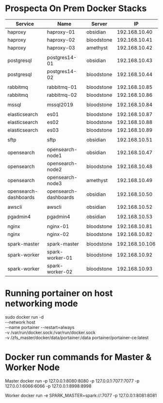 # Prospecta On Prem Docker Stacks

| Service               | Name                  | Server     | IP             |
| --------------------- | --------------------- | ---------- | -------------- |
| haproxy               | haproxy-01            | obsidian   | 192.168.10.40  |
| haproxy               | haproxy-02            | bloodstone | 192.168.10.41  |
| haproxy               | haproxy-03            | amethyst   | 192.168.10.42  |
|                       |                       |            |                |
| postgresql            | postgres14-01         | obsidian   | 192.168.10.43  |
| postgresql            | postgres14-02         | bloodstone | 192.168.10.44  |
|                       |                       |            |                |
| rabbitmq              | rabbitmq-01           | bloodstone | 192.168.10.85  |
| rabbitmq              | rabbitmq-02           | bloodstone | 192.168.10.86  |
|                       |                       |            |                |
| mssql                 | mssql2019             | bloodstone | 192.168.10.84  |
|                       |                       |            |                |
| elasticsearch         | es01                  | bloodstone | 192.168.10.87  |
| elasticsearch         | es02                  | bloodstone | 192.168.10.88  |
| elasticsearch         | es03                  | bloodstone | 192.168.10.89  |
|                       |                       |            |                |
| sftp                  | sftp                  | obsidian   | 192.168.10.51  |
|                       |                       |            |                |
| opensearch            | opensearch-node1      | obsidian   | 192.168.10.47  |
| opensearch            | opensearch-node2      | bloodstone | 192.168.10.48  |
| opensearch            | opensearch-node3      | amethyst   | 192.168.10.49  |
| opensearch-dashboards | opensearch-dashboards | obsidian   | 192.168.10.50  |
|                       |                       |            |                |
| awscli                | awscli                | obsidian   | 192.168.10.52  |
|                       |                       |            |                |
| pgadmin4              | pgadmin4              | obsidian   | 192.168.10.53  |
|                       |                       |            |                |
| nginx                 | nginx-01              | bloodstone | 192.168.10.81  |
| nginx                 | nginx-02              | bloodstone | 192.168.10.82  |
|                       |                       |            |                |
| spark-master          | spark-master          | bloodstone | 192.168.10.106 |
| spark-worker          | spark-worker-01       | bloodstone | 192.168.10.92  |
| spark-worker          | spark-worker-02       | bloodstone | 192.168.10.93  |


# Running portainer on host networking mode
sudo docker run -d \
  --network host \
  --name portainer --restart=always \
  -v /var/run/docker.sock:/var/run/docker.sock \
  -v /zfs_master/docker/data/portainer:/data portainer/portainer-ce:latest


# Docker run  commands for Master & Worker Node 
Master docker run -p 127.0.0.1:8080:8080 -p 127.0.0.1:7077:7077 -p 127.0.0.1:6066:6066 -p 127.0.0.1:8998:8998 <image>

Worker docker run -e SPARK_MASTER=spark://<master-host-ip>:7077 -p 127.0.0.1:8081:8081 <image>

